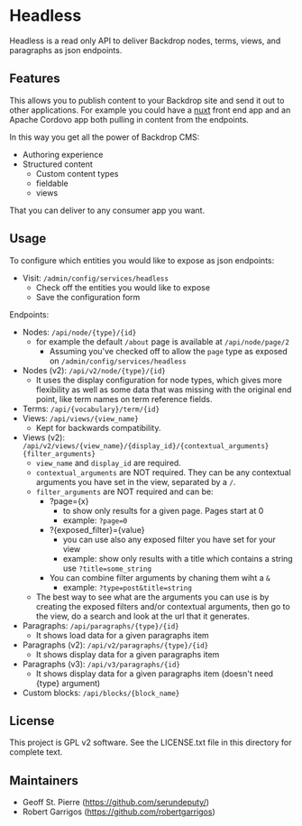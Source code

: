 Headless
========

Headless is a read only API to deliver Backdrop nodes, terms, views, and
paragraphs as json endpoints.

Features
--------

This allows you to publish content to your Backdrop site and send it out to
other applications.  For example you could have a [nuxt](https://nuxtjs.org)
front end app and an Apache Cordovo app both pulling in content from the
endpoints.

In this way you get all the power of Backdrop CMS:
  - Authoring experience
  - Structured content
    - Custom content types
    - fieldable
    - views

That you can deliver to any consumer app you want.


Usage
-----

To configure which entities you would like to expose as json endpoints:

  * Visit: `/admin/config/services/headless`
    * Check off the entities you would like to expose
    * Save the configuration form

Endpoints:

  * Nodes: `/api/node/{type}/{id}`
    * for example the default `/about` page is available at `/api/node/page/2`
      * Assuming you've checked off to allow the `page` type as exposed on
        `/admin/config/services/headless`
  * Nodes (v2): `/api/v2/node/{type}/{id}`
    * It uses the display configuration for node types, which gives more flexibility as well as some data that was missing with the original end point, like term names on term reference fields.
  * Terms: `/api/{vocabulary}/term/{id}`
  * Views: `/api/views/{view_name}`
    * Kept for backwards compatibility.
  * Views (v2): `/api/v2/views/{view_name}/{display_id}/{contextual_arguments}{filter_arguments}`
    * `view_name` and `display_id` are required.
    * `contextual_arguments` are NOT required. They can be any contextual arguments you have set in the view, separated by a `/`.
    * `filter_arguments` are NOT required and can be:
      * ?page={x}
        * to show only results for a given page. Pages start at 0
        * example: `?page=0`
      * ?{exposed_filter}={value}
        * you can use also any exposed filter you have set for your view
        * example: show only results with a title which contains a string use `?title=some_string`
      * You can combine filter arguments by chaning them wiht a `&`
        * example: `?type=post&title=string`
     * The best way to see what are the arguments you can use is by creating the exposed filters and/or contextual arguments, then go to the view, do a search and look at the url that it generates.
  * Paragraphs: `/api/paragraphs/{type}/{id}`
    * It shows load data for a given paragraphs item
  * Paragraphs (v2): `/api/v2/paragraphs/{type}/{id}`
    * It shows display data for a given paragraphs item
  * Paragraphs (v3): `/api/v3/paragraphs/{id}`
    * It shows display data for a given paragraphs item (doesn't need {type} argument)
  * Custom blocks: `/api/blocks/{block_name}`

License
-------

This project is GPL v2 software. See the LICENSE.txt file in this directory for
complete text.

Maintainers
-----------

- Geoff St. Pierre (https://github.com/serundeputy/)
- Robert Garrigos (https://github.com/robertgarrigos)
